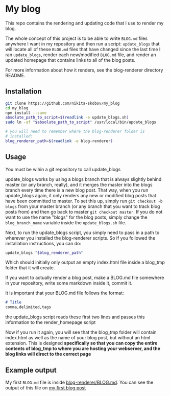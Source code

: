 # My blog

This repo contains the rendering and updating code that I use to render my blog. 

The whole concept of this project is to be able to write `BLOG.md` files anywhere I want in my repository and then run a script: `update_blogs` that will locate all of these `BLOG.md` files that have changed since the last time I ran `update_blogs`, render each new/modified `BLOG.md` file, and render an updated homepage that contains links to all of the blog posts.

For more information about how it renders, see the blog-renderer directory README.

## Installation

```sh
git clone https://github.com/nikita-skobov/my_blog
cd my_blog
npm install --save
absolute_path_to_script=$(readlink -e update_blogs.sh)
sudo ln -sf "$absolute_path_to_script" /usr/local/bin/update_blogs

# you will need to remember where the blog-renderer folder is
# installed:
blog_renderer_path=$(readlink -e blog-renderer)
```

## Usage

You must be wihin a git repository to call update_blogs

update_blogs works by using a blogs branch that is always slightly behind master (or any branch, really), and it merges the master into the blogs branch every time there is a new blog post. That way, when you run update_blogs again, it only renders any new or modified blog posts that have been committed to master. To set this up, simply run `git checkout -b blogs` from your master branch (or any branch that you want to track blog posts from) and then go back to master `git checkout master`. If you do not want to use the name "blogs" for the blog posts, simply change the `blog_branch_name` variable inside the `update_blogs.sh` file.

Next, to run the update_blogs script, you simply need to pass in a path to wherever you installed the blog-renderer scripts. So if you followed the installation instructions, you can do:

```sh
update_blogs "$blog_renderer_path"
```

Which should initially only output an empty index.html file inside a blog_tmp folder that it will create.

If you want to actually render a blog post, make a BLOG.md file somewhere in your repository, write some markdown inside it, commit it.

It is important that your BLOG.md file follows the format:

```md
# Title
comma,delimited,tags

```

the update_blogs script reads these first two lines and passes this information to the render_homepage script

Now if you run it again, you will see that the blog_tmp folder will contain index.html as well as the name of your blog post, but without an html extension. This is designed **specifically so that you can copy the entire contents of blog_tmp to where you are hosting your webserver, and the blog links will direct to the correct page**


## Example output

My first `BLOG.md` file is inside [blog-renderer/BLOG.md](https://github.com/nikita-skobov/my_blog/blob/master/blog-renderer/BLOG.md). You can see the output of this file on [my first blog post](https://blog.nikitas.link/hello-world)
